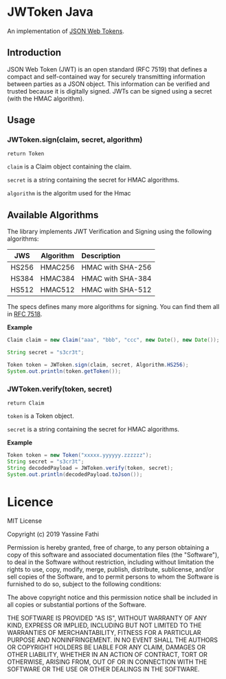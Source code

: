 # JWToken Java

An implementation of [JSON Web Tokens](https://tools.ietf.org/html/rfc7519).

## Introduction

JSON Web Token (JWT) is an open standard (RFC 7519) that defines a compact and self-contained way for securely transmitting information between parties as a JSON object. This information can be verified and trusted because it is digitally signed. JWTs can be signed using a secret (with the HMAC algorithm).

## Usage

### JWToken.sign(claim, secret, algorithm)

`return Token`

`claim` is a Claim object containing the claim.

`secret` is a string containing the secret for HMAC algorithms.

`algorithm` is the algoritm used for the Hmac

## Available Algorithms

The library implements JWT Verification and Signing using the following algorithms:

| JWS | Algorithm | Description |
| :-------------: | :-------------: | :----- |
| HS256 | HMAC256 | HMAC with SHA-256 |
| HS384 | HMAC384 | HMAC with SHA-384 |
| HS512 | HMAC512 | HMAC with SHA-512 |

The specs defines many more algorithms for signing. You can find them all in [RFC 7518](https://tools.ietf.org/html/rfc7518#section-3).

**Example**

```java
Claim claim = new Claim("aaa", "bbb", "ccc", new Date(), new Date());

String secret = "s3cr3t";

Token token = JWToken.sign(claim, secret, Algorithm.HS256);
System.out.println(token.getToken());
```

### JWToken.verify(token, secret)

`return Claim`

`token` is a Token object.

`secret` is a string containing the secret for HMAC algorithms.

**Example**

```java
Token token = new Token("xxxxx.yyyyyy.zzzzzz");
String secret = "s3cr3t";
String decodedPayload = JWToken.verify(token, secret);
System.out.println(decodedPayload.toJson());
```

# Licence

MIT License

Copyright (c) 2019 Yassine Fathi

Permission is hereby granted, free of charge, to any person obtaining a copy
of this software and associated documentation files (the "Software"), to deal
in the Software without restriction, including without limitation the rights
to use, copy, modify, merge, publish, distribute, sublicense, and/or sell
copies of the Software, and to permit persons to whom the Software is
furnished to do so, subject to the following conditions:

The above copyright notice and this permission notice shall be included in all
copies or substantial portions of the Software.

THE SOFTWARE IS PROVIDED "AS IS", WITHOUT WARRANTY OF ANY KIND, EXPRESS OR
IMPLIED, INCLUDING BUT NOT LIMITED TO THE WARRANTIES OF MERCHANTABILITY,
FITNESS FOR A PARTICULAR PURPOSE AND NONINFRINGEMENT. IN NO EVENT SHALL THE
AUTHORS OR COPYRIGHT HOLDERS BE LIABLE FOR ANY CLAIM, DAMAGES OR OTHER
LIABILITY, WHETHER IN AN ACTION OF CONTRACT, TORT OR OTHERWISE, ARISING FROM,
OUT OF OR IN CONNECTION WITH THE SOFTWARE OR THE USE OR OTHER DEALINGS IN THE
SOFTWARE.